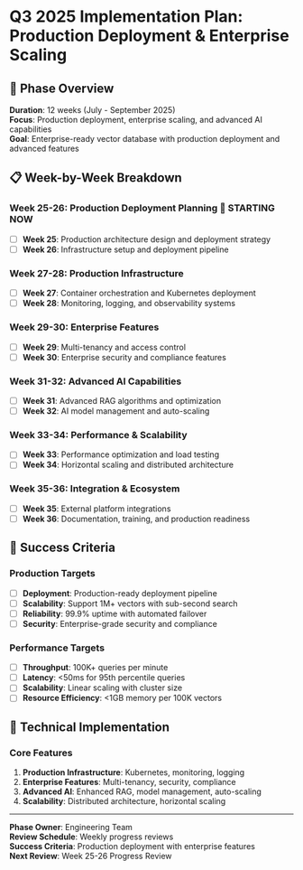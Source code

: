 # Q3 2025 Implementation Plan: Production Deployment & Enterprise Scaling

## 🎯 Phase Overview

**Duration**: 12 weeks (July - September 2025)  
**Focus**: Production deployment, enterprise scaling, and advanced AI capabilities  
**Goal**: Enterprise-ready vector database with production deployment and advanced features

## 📋 Week-by-Week Breakdown

### **Week 25-26: Production Deployment Planning** 🔄 **STARTING NOW**
- [ ] **Week 25**: Production architecture design and deployment strategy
- [ ] **Week 26**: Infrastructure setup and deployment pipeline

### **Week 27-28: Production Infrastructure** 
- [ ] **Week 27**: Container orchestration and Kubernetes deployment
- [ ] **Week 28**: Monitoring, logging, and observability systems

### **Week 29-30: Enterprise Features**
- [ ] **Week 29**: Multi-tenancy and access control
- [ ] **Week 30**: Enterprise security and compliance features

### **Week 31-32: Advanced AI Capabilities**
- [ ] **Week 31**: Advanced RAG algorithms and optimization
- [ ] **Week 32**: AI model management and auto-scaling

### **Week 33-34: Performance & Scalability**
- [ ] **Week 33**: Performance optimization and load testing
- [ ] **Week 34**: Horizontal scaling and distributed architecture

### **Week 35-36: Integration & Ecosystem**
- [ ] **Week 35**: External platform integrations
- [ ] **Week 36**: Documentation, training, and production readiness

## 🎯 Success Criteria

### **Production Targets**
- [ ] **Deployment**: Production-ready deployment pipeline
- [ ] **Scalability**: Support 1M+ vectors with sub-second search
- [ ] **Reliability**: 99.9% uptime with automated failover
- [ ] **Security**: Enterprise-grade security and compliance

### **Performance Targets**
- [ ] **Throughput**: 100K+ queries per minute
- [ ] **Latency**: <50ms for 95th percentile queries
- [ ] **Scalability**: Linear scaling with cluster size
- [ ] **Resource Efficiency**: <1GB memory per 100K vectors

## 🔧 Technical Implementation

### **Core Features**
1. **Production Infrastructure**: Kubernetes, monitoring, logging
2. **Enterprise Features**: Multi-tenancy, security, compliance
3. **Advanced AI**: Enhanced RAG, model management, auto-scaling
4. **Scalability**: Distributed architecture, horizontal scaling

---

**Phase Owner**: Engineering Team  
**Review Schedule**: Weekly progress reviews  
**Success Criteria**: Production deployment with enterprise features  
**Next Review**: Week 25-26 Progress Review
